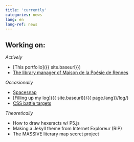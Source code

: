```yaml
---
title: 'currently'
categories: news
lang: en
lang-ref: news
---
```

## Working on:

*Actively*
  - [This portfolio]({{ site.baseurl}})
  - [The library manager of Maison de la Poésie de Rennes](https://maiporennes.fr)

*Occasionally*
  - [Spacesnap](https://pquod.github.io/spacesnap/)
  - [Filling up my log]({{ site.baseurl}}/{{ page.lang}}/log/)
  - [CSS battle targets](https://cssbattle.dev/)

*Theoretically*
  - How to draw hexeracts w/ P5.js
  - Making a Jekyll theme from Internet Exploreur (RIP)
  - The MASSIVE literary map secret project
